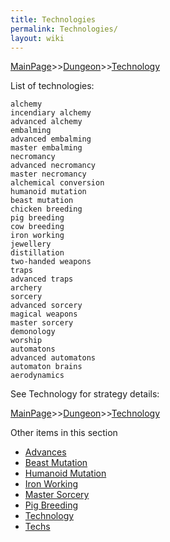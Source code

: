 ```yaml
---
title: Technologies
permalink: Technologies/
layout: wiki
---
```


[MainPage](/keeperrl_wiki/ "wikilink")>>[Dungeon](/keeperrl_wiki/Dungeon "wikilink")>>[Technology](/keeperrl_wiki/Technology "wikilink")

List of technologies:

	alchemy
	incendiary alchemy
	advanced alchemy
	embalming
	advanced embalming
	master embalming
	necromancy
	advanced necromancy
	master necromancy
	alchemical conversion
	humanoid mutation
	beast mutation
	chicken breeding
	pig breeding
	cow breeding
	iron working
	jewellery
	distillation
	two-handed weapons
	traps
	advanced traps
	archery
	sorcery
	advanced sorcery
	magical weapons
	master sorcery
	demonology
	worship
	automatons
	advanced automatons
	automaton brains
	aerodynamics

See Technology for strategy details:

[MainPage](/keeperrl_wiki/ "wikilink")>>[Dungeon](/keeperrl_wiki/Dungeon "wikilink")>>[Technology](/keeperrl_wiki/Technology "wikilink")

Other items in this section
-    [Advances](/keeperrl_wiki/Advances "wikilink")
-    [Beast Mutation](/keeperrl_wiki/Beast_Mutation "wikilink")
-    [Humanoid Mutation](/keeperrl_wiki/Humanoid_Mutation "wikilink")
-    [Iron Working](/keeperrl_wiki/Iron_Working "wikilink")
-    [Master Sorcery](/keeperrl_wiki/Master_Sorcery "wikilink")
-    [Pig Breeding](/keeperrl_wiki/Pig_Breeding "wikilink")
-    [Technology](/keeperrl_wiki/Technology "wikilink")
-    [Techs](/keeperrl_wiki/Techs "wikilink")

